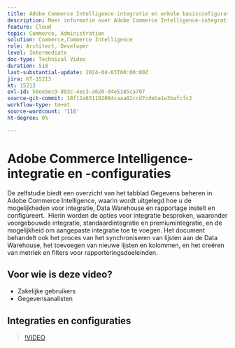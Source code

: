 ```yaml
---
title: Adobe Commerce Intelligence-integratie en enkele basisconfiguraties
description: Meer informatie over Adobe Commerce Intelligence-integratie en enkele configuraties die u helpen rapporten en dashboards samen te stellen
feature: Cloud
topic: Commerce, Administration
solution: Commerce,Commerce Intelligence
role: Architect, Developer
level: Intermediate
doc-type: Technical Video
duration: 518
last-substantial-update: 2024-04-03T00:00:00Z
jira: KT-15213
kt: 15213
exl-id: 56ee5ec9-803c-4ec3-a620-d4e5185ca707
source-git-commit: 18f12a651192084caaa02ccd7cdeba1e3bafcfc2
workflow-type: tm+mt
source-wordcount: '116'
ht-degree: 0%

---
```


# Adobe Commerce Intelligence-integratie en -configuraties

De zelfstudie biedt een overzicht van het tabblad Gegevens beheren in Adobe Commerce Intelligence, waarin wordt uitgelegd hoe u de mogelijkheden voor integratie, Data Warehouse en rapportage instelt en configureert.
&#x200B;
Hierin worden de opties voor integratie besproken, waaronder voorgebouwde integratie, standaardintegratie en premiumintegratie, en de mogelijkheid om aangepaste integratie toe te voegen.
Het document behandelt ook het proces van het synchroniseren van lijsten aan de Data Warehouse, het toevoegen van nieuwe lijsten en kolommen, en het creëren van metriek en filters voor rapporteringsdoeleinden.

## Voor wie is deze video?

- Zakelijke gebruikers
- Gegevensanalisten

## Integraties en configuraties

>[!VIDEO](https://video.tv.adobe.com/v/3428101?learn=on)
